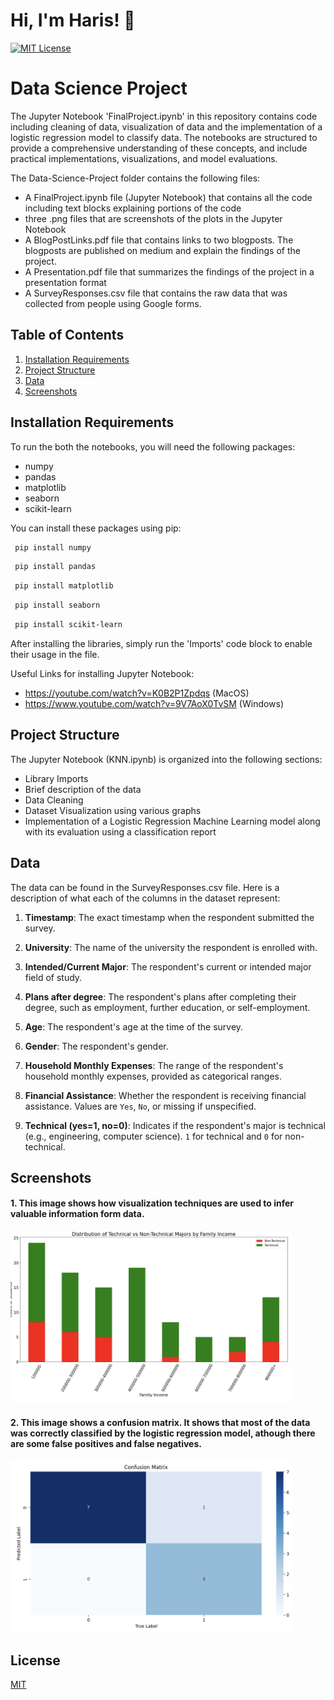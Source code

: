 # Hi, I'm Haris! 👋

[![MIT License](https://img.shields.io/badge/License-MIT-green.svg)](https://choosealicense.com/licenses/mit/) 

# Data Science Project

The Jupyter Notebook 'FinalProject.ipynb' in this repository contains code including cleaning of data, visualization of data and the implementation of a logistic regression model to classify data. The notebooks are structured to provide a comprehensive understanding of these concepts, and include practical implementations, visualizations, and model evaluations. <br> 

The Data-Science-Project folder contains the following files:
- A FinalProject.ipynb file (Jupyter Notebook) that contains all the code including text blocks explaining portions of the code
- three .png files that are screenshots of the plots in the Jupyter Notebook
- A BlogPostLinks.pdf file that contains links to two blogposts. The blogposts are published on medium and explain the findings of the project.
- A Presentation.pdf file that summarizes the findings of the project in a presentation format
- A SurveyResponses.csv file that contains the raw data that was collected from people using Google forms.

  
## Table of Contents

1. [Installation Requirements](#installation-requirements)
2. [Project Structure](#project-structure)
3. [Data](#data)
4. [Screenshots](#screenshots)
 
## Installation Requirements

To run the both the notebooks, you will need the following packages:
- numpy
- pandas
- matplotlib
- seaborn
- scikit-learn

You can install these packages using pip:

```bash
 pip install numpy
```
```bash
 pip install pandas
```
```bash
 pip install matplotlib 
```
```bash
 pip install seaborn 
```
```bash
 pip install scikit-learn
```

After installing the libraries, simply run the 'Imports' code block to enable their usage in the file.

Useful Links for installing Jupyter Notebook:
- https://youtube.com/watch?v=K0B2P1Zpdqs  (MacOS)
- https://www.youtube.com/watch?v=9V7AoX0TvSM (Windows)


## Project Structure

The Jupyter Notebook (KNN.ipynb) is organized into the following sections:
<ul>
<li> Library Imports </li> 
<li> Brief description of the data </li>
<li> Data Cleaning </li>
<li> Dataset Visualization using various graphs </li>
<li> Implementation of a Logistic Regression Machine Learning model along with its evaluation using a classification report </li>   
</ul>


## Data

The data can be found in the SurveyResponses.csv file.
Here is a description of what each of the columns in the dataset represent:

1. **Timestamp**: The exact timestamp when the respondent submitted the survey.

2. **University**: The name of the university the respondent is enrolled with.

3. **Intended/Current Major**: The respondent's current or intended major field of study.

4. **Plans after degree**: The respondent's plans after completing their degree, such as employment, further education, or self-employment.

5. **Age**: The respondent's age at the time of the survey.

6. **Gender**: The respondent's gender.

7. **Household Monthly Expenses**: The range of the respondent's household monthly expenses, provided as categorical ranges.

8. **Financial Assistance**: Whether the respondent is receiving financial assistance. Values are `Yes`, `No`, or missing if unspecified.

9. **Technical (yes=1, no=0)**: Indicates if the respondent's major is technical (e.g., engineering, computer science). `1` for technical and `0` for non-technical.






## Screenshots
<h4> 1. This image shows how visualization techniques are used to infer valuable information form data. </h4>
<img src="pic1.png" width="450px"> <br> 

<h4> 2. This image shows a confusion matrix. It shows that most of the data was correctly classified by the logistic regression model, athough there are some false positives and false negatives.  </h4>
<img src="pic2.png" width="450px"> <br> 


 
## License

[MIT](https://choosealicense.com/licenses/mit/)


